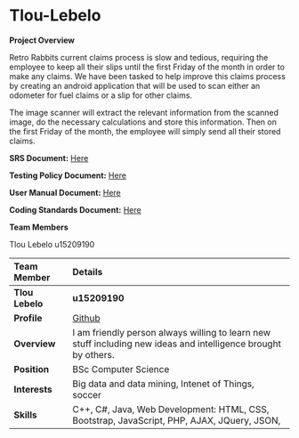 # Tlou-Lebelo

**Project Overview**

Retro Rabbits current claims process is slow and tedious, requiring the employee to keep all their slips until the first Friday of the month in order to make any claims. We have been tasked to help improve this claims process by creating an android application that will be used to scan either an odometer for fuel claims or a slip for other claims.

The image scanner will extract the relevant information from the scanned image, do the necessary calculations and store this information. Then on the first Friday of the month, the employee will simply send all their stored claims.

**SRS Document:**
<a href="https://github.com/cos301-2019-se/Tlou-Lebelo/blob/master/Documentation/SRS_SpecificationRetro_Rabbits_Claim_System.pdf" target="_blank">Here</a>

**Testing Policy Document:**
<a href="https://github.com/cos301-2019-se/Tlou-Lebelo/blob/master/Documentation/Testing_Policy.pdf" target="_blank">Here</a>

**User Manual Document:**
<a href="https://github.com/cos301-2019-se/Tlou-Lebelo/blob/master/Documentation/User_Manual.pdf" target="_blank">Here</a>

**Coding Standards Document:**
<a href="https://github.com/cos301-2019-se/Tlou-Lebelo/blob/master/Documentation/Coding_Standards.pdf" target="_blank">Here</a>


**Team Members**

Tlou Lebelo u15209190 <br>

|Team Member | Details | 
| :---         | :---         |  
|**Tlou Lebelo**|**u15209190** |
|**Profile** |<a href="https://github.com/Kgatishi" target="_blank">Github</a>|
|**Overview**|I am friendly person always willing to learn new stuff including new ideas and intelligence brought by others. |
|**Position** |BSc Computer Science|
|**Interests** |Big data and data mining, Intenet of Things, soccer|
|**Skills**|C++, C#, Java, Web Development: HTML, CSS, Bootstrap, JavaScript, PHP, AJAX, JQuery, JSON,
